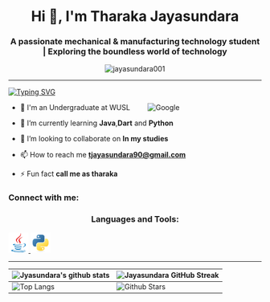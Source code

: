 <h1 align="center">Hi 👋, I'm Tharaka Jayasundara</h1>
<h3 align="center">A passionate mechanical & manufacturing technology student | Exploring the boundless world of technology</h3>

<p align="center"> <img src="https://komarev.com/ghpvc/?username=jayasundara001&label=Profile%20views&color=0e75b6&style=flat" alt="jayasundara001" /> </p>

---

 [![Typing SVG](https://readme-typing-svg.herokuapp.com?font=Architects+Daughter&color=7AF79A&size=30&lines=Hey!+I'm+Tharaka!;I'm+a+Undergraduate+student...;And+I'm+a+proud+Srilanka)](https://git.io/typing-svg)


<img width="45%" align="right" alt="Google" src="https://media.licdn.com/dms/image/C561BAQG0k-LbCRwDIA/company-background_10000/0/1584960492564/wayamba_university_cover?e=2147483647&v=beta&t=w8iU8Sx5xT8JUBkNri5TlL8OxhEPTllJXHSIGb7hEkc" />

- 🔭 I'm an Undergraduate at WUSL
  
- 🌱 I’m currently learning **Java**,**Dart** and **Python**

- 👯 I’m looking to collaborate on **In my studies**

- 📫 How to reach me **tjayasundara90@gmail.com**

- ⚡ Fun fact **call me as tharaka**

<h3 align="left">Connect with me:</h3>
<p align="left">
</p>

<h3 align="center">Languages and Tools:</h3>
<p align="left"> <a href="https://www.java.com" target="_blank" rel="noreferrer"> <img src="https://raw.githubusercontent.com/devicons/devicon/master/icons/java/java-original.svg" alt="java" width="40" height="40"/> </a> <a href="https://www.python.org" target="_blank" rel="noreferrer"> <img src="https://raw.githubusercontent.com/devicons/devicon/master/icons/python/python-original.svg" alt="python" width="40" height="40"/> </a> </p>

---
| ![Jyasundara's github stats](https://github-readme-stats.vercel.app/api?username=Jayasundara001&show_icons=true&theme=tokyonight) | ![Jayasundara GitHub Streak](https://github-readme-streak-stats.herokuapp.com/?user=Jayasundara001&theme=tokyonight) |
| --- | --- |
| ![Top Langs](https://github-readme-stats.vercel.app/api/top-langs/?username=Jayasundara001&theme=tokyonight) | ![Github Stars](https://github-readme-stats.vercel.app/api?username=Jayasundara001&show_icons=true&locale=en&count_private=true&hide_rank=true&custom_title=My%20GitHub%20Stats&disable_animations=true&theme=tokyonight) |
